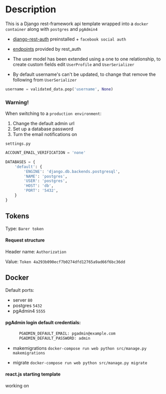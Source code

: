 # Description
This is a Django rest-framework api template wrapped into a `docker container` along with `postgres` and `pgAdmin4`

- [django-rest-auth](https://django-rest-auth.readthedocs.io/en/latest/introduction.html) preinstalled + `facebook social auth`

- [endpoints](https://django-rest-auth.readthedocs.io/en/latest/api_endpoints.html) provided by rest_auth

- The user model has been extended using a one to one relationship, to create custom fields edit `UserProfile` and `UserSerializer`

- By default username's can't be updated, to change that remove the following from `UserSerializer`
```python
username = validated_data.pop('username', None)
```

### Warning!

When switching to a `production environment`:
 1. Change the default admin url
 2. Set up a database password
 3. Turn the email notifications on
 
`settings.py`
```python
ACCOUNT_EMAIL_VERIFICATION = 'none'

DATABASES = {
    'default': {
        'ENGINE': 'django.db.backends.postgresql',
        'NAME': 'postgres',
        'USER': 'postgres',
        'HOST': 'db',
        'PORT': '5432',
    }
}
```
## Tokens 

Type: `Barer token`

#### Request structure

Header name: `Authorization`

Value: `Token 4a293b090ecf7b0274dfd12765a9ad66f6bc36dd`


## Docker
Default ports:
- server `80`
- postgres `5432`
- pgAdmin4 `5555` 

#### pgAdmin login default credentials:
```dockerfile
      PGADMIN_DEFAULT_EMAIL: pgadmin@example.com
      PGADMIN_DEFAULT_PASSWORD: admin
```


- makemigrations
`docker-compose run web python src/manage.py makemigrations`

- migrate
`docker-compose run web python src/manage.py migrate`

#### react.js starting template
working on
